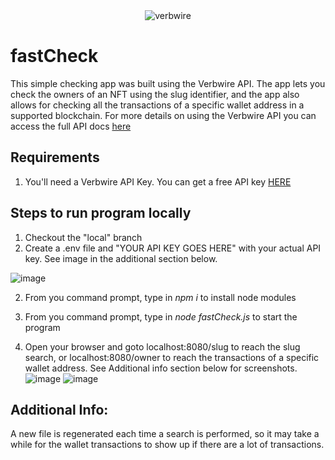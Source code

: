 <div align="center">
    <img alt="verbwire" src="resources/_.gif"/>
</div>

# fastCheck
This simple checking app was built using the Verbwire API. The app lets you check the owners of an NFT using the slug identifier, and the app also allows for checking all the transactions of a specific wallet address in a supported blockchain. For more details on using the Verbwire API you can access the full API docs [here](https://docs.verbwire.com/docs)

## Requirements
1. You'll need a Verbwire API Key. You can get a free API key [HERE](https://www.verbwire.com/auth/register)

## Steps to run program locally
1. Checkout the "local" branch
2. Create a .env file and "YOUR API KEY GOES HERE" with your actual API key. See image in the additional section below.

![image](https://user-images.githubusercontent.com/40572853/210030228-1dcd452d-0a9e-4b94-965d-fad26fa1b5a5.png)

2. From you command prompt, type in *npm i* to install node modules

3. From you command prompt, type in *node fastCheck.js* to start the program 

4. Open your browser and goto localhost:8080/slug to reach the slug search, or localhost:8080/owner to reach the transactions of a specific wallet address. See Additional info section below for screenshots.
![image](https://user-images.githubusercontent.com/40572853/210030341-8297e0c4-3582-43ce-ad68-a2da3bc5d961.png)
![image](https://user-images.githubusercontent.com/40572853/210030355-9c729df0-2eba-4a53-944b-b48a731de38c.png)


## Additional Info:
A new file is regenerated each time a search is performed, so it may take a while for the wallet transactions to show up if there are a lot of transactions.
